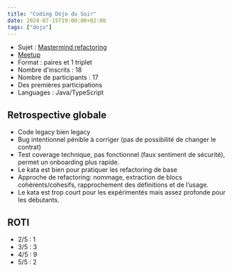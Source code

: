 ```yaml
---
title: "Coding Dojo du Soir"
date: 2024-07-15T19:00:00+02:00
tags: ["dojo"]
---
```


- Sujet : [Mastermind refactoring](https://github.com/NolwennD/mastermind-refactoring)
- [Meetup](https://www.meetup.com/fr-FR/software-craftsmanship-lyon/events/302080530/)
- Format : paires et 1 triplet
- Nombre d'inscrits : 18
- Nombre de participants : 17
- Des premières participations
- Languages : Java/TypeScript

## Retrospective globale

- Code legacy bien legacy
- Bug intentionnel pénible à corriger (pas de possibilité de changer le contrat)
- Test coverage technique, pas fonctionnel (faux sentiment de sécurité), permet un onboarding plus rapide.
- Le kata est bien pour pratiquer les refactoring de base
- Approche de refactoring: nommage, extraction de blocs cohérents/cohesifs, rapprochement des définitions et de l’usage.
- Le kata est trop court pour les expérimentés mais assez profonde pour les débutants.


## ROTI

- 2/5 : 1
- 3/5 : 3
- 4/5 : 9
- 5/5 : 2
